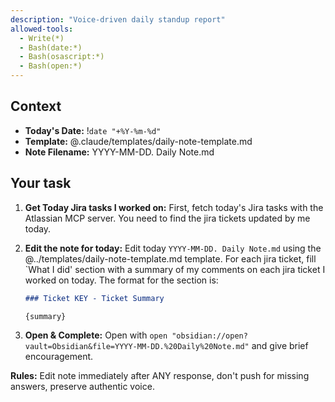 ```yaml
---
description: "Voice-driven daily standup report"
allowed-tools:
  - Write(*)
  - Bash(date:*)
  - Bash(osascript:*)
  - Bash(open:*)
---
```


## Context

- **Today's Date:** !`date "+%Y-%m-%d"`
- **Template:** @.claude/templates/daily-note-template.md
- **Note Filename:** YYYY-MM-DD. Daily Note.md

## Your task

1. **Get Today Jira tasks I worked on:**
   First, fetch today's Jira tasks with the Atlassian MCP server. You need to find the jira tickets updated by me today.

2. **Edit the note for today:**
   Edit today `YYYY-MM-DD. Daily Note.md` using the @../templates/daily-note-template.md template. For each jira ticket, fill `What I did' section with a summary of my comments on each jira ticket I worked on today. The format for the section is:

   ```md
   ### Ticket KEY - Ticket Summary

   {summary}
   ```

3. **Open & Complete:**
   Open with `open "obsidian://open?vault=Obsidian&file=YYYY-MM-DD.%20Daily%20Note.md"` and give brief encouragement.

**Rules:** Edit note immediately after ANY response, don't push for missing answers, preserve authentic voice.

